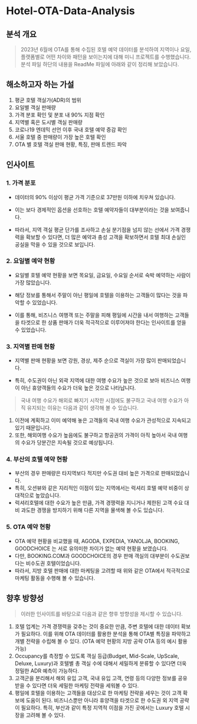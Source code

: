 # Hotel-OTA-Data-Analysis

## **분석 개요**
> 2023년 6월에 OTA를 통해 수집된 호텔 예약 데이터를 분석하여 지역이나 요일, 플랫폼별로 어떤 차이와 패턴을 보이는지에 대해 미니 프로젝트를 수행했습니다.
> 분석 파일 하단의 내용을 ReadMe 파일에 아래와 같이 정리해 보았습니다.

## **해소하고자 하는 가설**
1. 평균 호텔 객실가(ADR)의 범위
2. 요일별 객실 판매량
3. 가격 분포 확인 및 분포 내 90% 지점 확인
4. 지역별 혹은 도시별 객실 판매량
5. 코로나19 엔데믹 선언 이후 국내 호텔 예약 증감 확인
6. 서울 호텔 중 판매량이 가장 높은 호텔 확인
7. OTA 별 호텔 객실 판매 현황, 특징, 판매 트렌드 파악

## 인사이트

### **1. 가격 분포**
* 데이터의 90% 이상이 평균 가격 기준으로 37만원 이하에 치우쳐 있습니다.

* 이는 보다 경제적인 옵션을 선호하는 호텔 예약자들이 대부분이라는 것을 보여줍니다.

* 따라서, 지역 객실 평균 단가를 조사하고 손실 분기점을 넘지 않는 선에서 가격 경쟁력을 확보할 수 있다면, 더 많은 예약과 충성 고객을 확보하면서 호텔 최대 손실인 공실을 막을 수 있을 것으로 보입니다.

### **2. 요일별 예약 현황**
* 요일별 호텔 예약 현황을 보면 목요일, 금요일, 수요일 순서로 숙박 예약하는 사람이 가장 많았습니다.

* 해당 정보를 통해서 주말이 아닌 평일에 호텔을 이용하는 고객들이 많다는 것을 파악할 수 있었습니다.

* 이를 통해, 비즈니스 여행객 또는 주말을 피해 평일에 시간을 내서 여행하는 고객들을 타겟으로 한 상품 판매가 더욱 적극적으로 이루어져야 한다는 인사이트를 얻을 수 있었습니다.

### **3. 지역별 판매 현황**
* 지역별 판매 현황을 보면 강원, 경상, 제주 순으로 객실이 가장 많이 판매되었습니다.

* 특히, 수도권이 아닌 외곽 지역에 대한 여행 수요가 높은 것으로 보아 비즈니스 여행이 아닌 휴양객들의 수요가 더욱 높은 것으로 나타납니다.

> 국내 여행 수요가 해외로 빠지기 시작한 시점에도 불구하고 국내 여행 수요가 아직 유지되는 이유는 다음과 같이 생각해 볼 수 있습니다.
  1. 이전에 계획하고 이미 예약해 놓은 고객들의 국내 여행 수요가 관성적으로 지속되고 있기 때문입니다.
  2. 또한, 해외여행 수요가 높음에도 불구하고 항공권의 가격이 아직 높아서 국내 여행의 수요가 당분간은 지속될 것으로 예상됩니다.


### **4. 부산의 호텔 예약 현황**
* 부산의 경우 판매량은 타지역보다 적지만 수도권 대비 높은 가격으로 판매되었습니다.
* 특히, 오션뷰와 같은 지리적인 이점이 있는 지역에서는 럭셔리 호텔 예약 비중이 상대적으로 높았습니다.
* 럭셔리호텔에 대한 수요가 높은 만큼, 가격 경쟁력을 지니거나 제한된 고객 수요 대비 과도한 경쟁을 방지하기 위해 다른 지역을 물색해 볼 수도 있습니다.

### **5. OTA 예약 현황**
* OTA 예약 현황을 비교했을 때, AGODA, EXPEDIA, YANOLJA, BOOKING, GOODCHOICE 는 서로 유의미한 차이가 없는 예약 현황을 보였습니다.
* 다만, BOOKING.COM과 GOODCHOICE의 경우 판매 객실의 대부분이 수도권보다는 비수도권 호텔이었습니다.
* 따라서, 지방 호텔 판매에 대한 마케팅을 고려할 때 위와 같은 OTA에서 적극적으로 마케팅 활동을 수행해 볼 수 있습니다.

## **향후 방향성**
> 이러한 인사이트를 바탕으로 다음과 같은 향후 방향성을 제시할 수 있습니다.
1. 호텔 업계는 가격 경쟁력을 갖추는 것이 중요한 만큼, 주변 호텔에 대한 데이터 확보가 필요하다. 이를 위해 OTA 데이터를 활용한 분석을 통해 OTA별 특징을 파악하고 개별 전략을 수립해 볼 수 있다. (OTA 예약 현황의 지방 공략 OTA 등의 예시 활용 가능)
2. Occupancy를 측정할 수 있도록 객실 등급(Budget, Mid-Scale, UpScale, Deluxe, Luxury)과 호텔별 총 객실 수에 대해서 세밀하게 분류할 수 있다면 더욱 정밀한 ADR 예측이 가능하다.
3. 고객군을 분리해서 해외 유입 고객, 국내 유입 고객, 연령 등의 다양한 정보를 공유받을 수 있다면 더욱 세밀한 마케팅 전략을 세워볼 수 있다.
4. 평일에 호텔을 이용하는 고객들을 대상으로 한 마케팅 전략을 세우는 것이 고객 확보에 도움이 된다. 비즈니스뿐만 아니라 휴양객을 타겟으로 한 수도권 외 지역 공략이 필요하다. 특히, 부산과 같이 특정 지역적 이점을 가진 곳에서는 Luxury 호텔 시장을 고려해 볼 수 있다.



